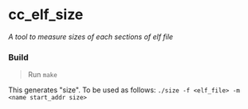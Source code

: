 # cc_elf_size
_A tool to measure sizes of each sections of elf file_

### Build
> Run ```make```

This generates "size". To be used as follows: ```./size -f <elf_file> -m <name start_addr size>```
